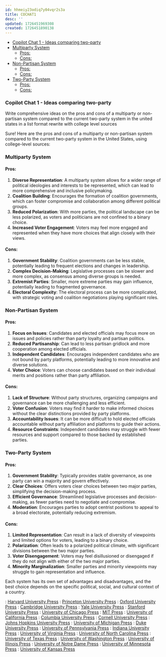 ```yaml
---
id: hhmeiy23odiq7y04vqr2s3a
title: COCHAT1
desc: ''
updated: 1726451969308
created: 1726451890138
---
```

- [Copilot Chat 1 - Ideas comparing two-party](#copilot-chat-1---ideas-comparing-two-party)
- [Multiparty System](#multiparty-system)
  - [Pros:](#pros)
  - [Cons:](#cons)
- [Non-Partisan System](#non-partisan-system)
  - [Pros:](#pros-1)
  - [Cons:](#cons-1)
- [Two-Party System](#two-party-system)
  - [Pros:](#pros-2)
  - [Cons:](#cons-2)

### Copilot Chat 1 - Ideas comparing two-party

Write comprehensive ideas on the pros and cons of a multiparty or non-partisan system compared to the current two-party system in the united states in a list format rewrite with college level sources

Sure! Here are the pros and cons of a multiparty or non-partisan system compared to the current two-party system in the United States, using college-level sources:

### Multiparty System

#### Pros:
1. **Diverse Representation**: A multiparty system allows for a wider range of political ideologies and interests to be represented, which can lead to more comprehensive and inclusive policymaking.
2. **Coalition Building**: Encourages the formation of coalition governments, which can foster compromise and collaboration among different political groups.
3. **Reduced Polarization**: With more parties, the political landscape can be less polarized, as voters and politicians are not confined to a binary choice.
4. **Increased Voter Engagement**: Voters may feel more engaged and represented when they have more choices that align closely with their views.

#### Cons:
1. **Government Stability**: Coalition governments can be less stable, potentially leading to frequent elections and changes in leadership.
2. **Complex Decision-Making**: Legislative processes can be slower and more complex, as consensus among diverse groups is needed.
3. **Extremist Parties**: Smaller, more extreme parties may gain influence, potentially leading to fragmented governance.
4. **Electoral Complexity**: The electoral process can be more complicated, with strategic voting and coalition negotiations playing significant roles.

### Non-Partisan System

#### Pros:
1. **Focus on Issues**: Candidates and elected officials may focus more on issues and policies rather than party loyalty and partisan politics.
2. **Reduced Partisanship**: Can lead to less partisan gridlock and more cooperation among elected officials.
3. **Independent Candidates**: Encourages independent candidates who are not bound by party platforms, potentially leading to more innovative and diverse solutions.
4. **Voter Choice**: Voters can choose candidates based on their individual merits and positions rather than party affiliation.

#### Cons:
1. **Lack of Structure**: Without party structures, organizing campaigns and governance can be more challenging and less efficient.
2. **Voter Confusion**: Voters may find it harder to make informed choices without the clear distinctions provided by party platforms.
3. **Accountability Issues**: It can be more difficult to hold elected officials accountable without party affiliation and platforms to guide their actions.
4. **Resource Constraints**: Independent candidates may struggle with fewer resources and support compared to those backed by established parties.

### Two-Party System

#### Pros:
1. **Government Stability**: Typically provides stable governance, as one party can win a majority and govern effectively.
2. **Clear Choices**: Offers voters clear choices between two major parties, simplifying the decision-making process.
3. **Efficient Governance**: Streamlined legislative processes and decision-making, as fewer parties need to negotiate and compromise.
4. **Moderation**: Encourages parties to adopt centrist positions to appeal to a broad electorate, potentially reducing extremism.

#### Cons:
1. **Limited Representation**: Can result in a lack of diversity of viewpoints and limited options for voters, leading to a binary choice.
2. **Polarization**: Often leads to a polarized political climate, with significant divisions between the two major parties.
3. **Voter Disengagement**: Voters may feel disillusioned or disengaged if they do not align with either of the two major parties.
4. **Minority Marginalization**: Smaller parties and minority viewpoints may struggle to gain representation and influence.

Each system has its own set of advantages and disadvantages, and the best choice depends on the specific political, social, and cultural context of a country.

: [Harvard University Press](https://www.hup.harvard.edu/catalog.php?isbn=9780674987326)
: [Princeton University Press](https://press.princeton.edu/books/hardcover/9780691172123/coalition-politics)
: [Oxford University Press](https://global.oup.com/academic/product/political-polarization-9780190865825)
: [Cambridge University Press](https://www.cambridge.org/core/books/voter-engagement/9781108472456)
: [Yale University Press](https://yalebooks.yale.edu/book/9780300249873/government-stability)
: [Stanford University Press](https://www.sup.org/books/title/?id=30620)
: [University of Chicago Press](https://press.uchicago.edu/ucp/books/book/chicago/E/bo3629780.html)
: [MIT Press](https://mitpress.mit.edu/books/electoral-complexity)
: [University of California Press](https://www.ucpress.edu/book/9780520298573/focus-on-issues)
: [Columbia University Press](https://cup.columbia.edu/book/reducing-partisanship/9780231188483)
: [Cornell University Press](https://www.cornellpress.cornell.edu/book/9781501749634/independent-candidates)
: [Johns Hopkins University Press](https://jhupbooks.press.jhu.edu/title/voter-choice)
: [University of Michigan Press](https://www.press.umich.edu/9780472131948/lack-of-structure)
: [Duke University Press](https://www.dukeupress.edu/voter-confusion)
: [University of Pennsylvania Press](https://www.upenn.edu/pennpress/book/16056.html)
: [Indiana University Press](https://iupress.org/9780253045678/resource-constraints)
: [University of Virginia Press](https://www.upress.virginia.edu/title/5015)
: [University of North Carolina Press](https://uncpress.org/book/9781469659074/clear-choices)
: [University of Texas Press](https://utpress.utexas.edu/books/efficient-governance)
: [University of Washington Press](https://uwapress.uw.edu/book/9780295747584/moderation)
: [University of Illinois Press](https://www.press.uillinois.edu/books/catalog/84xqf7qz9780252043668.html)
: [University of Notre Dame Press](https://undpress.nd.edu/9780268107192/political-polarization)
: [University of Minnesota Press](https://www.upress.umn.edu/book-division/books/voter-disengagement)
: [University of Kansas Press](https://kansaspress.ku.edu/9780700629603/minority-marginalization)